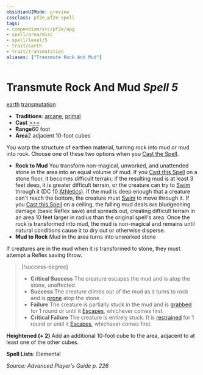 ```yaml
---
obsidianUIMode: preview
cssclass: pf2e,pf2e-spell
tags:
- compendium/src/pf2e/apg
- spell/area/misc
- spell/level/5
- trait/earth
- trait/transmutation
aliases: ["Transmute Rock And Mud"]
---
```

# Transmute Rock And Mud *Spell 5*   
[earth](rules/traits/earth.md "Earth Energy & Element Trait")  [transmutation](rules/traits/transmutation.md "Transmutation School Trait")  

- **Traditions**: [arcane](rules/traits/arcane.md "Arcane Tradition Trait"), [primal](rules/traits/primal.md "Primal Tradition Trait")
- **Cast** [>>>](rules/core-rulebook/chapter-9-playing-the-game.md#Actions "Three-Action") 
- **Range**60 foot
- **Area**2 adjacent 10-foot cubes

You warp the structure of earthen material, turning rock into mud or mud into rock. Choose one of these two options when you [Cast the Spell](rules/actions/cast-a-spell.md).

- **Rock to Mud** You transform non-magical, unworked, and unattended stone in the area into an equal volume of mud. If you [Cast this Spell](rules/actions/cast-a-spell.md) on a stone floor, it becomes difficult terrain; if the resulting mud is at least 3 feet deep, it is greater difficult terrain, or the creature can try to [Swim](rules/actions/swim.md) through it (DC 10 [Athletics](compendium/skills.md#Athletics)). If the mud is deep enough that a creature can't reach the bottom, the creature must [Swim](rules/actions/swim.md) to move through it. If you [Cast this Spell](rules/actions/cast-a-spell.md) on a ceiling, the falling mud deals `8d6` bludgeoning damage (basic Reflex save) and spreads out, creating difficult terrain in an area 10 feet larger in radius than the original spell's area. Once the rock is transformed into mud, the mud is non-magical and remains until natural conditions cause it to dry out or otherwise disperse.
- **Mud to Rock** Mud in the area turns into unworked stone

If creatures are in the mud when it is transformed to stone, they must attempt a Reflex saving throw.

> [!success-degree] 
> - **Critical Success** The creature escapes the mud and is atop the stone, unaffected.
> - **Success** The creature climbs out of the mud as it turns to rock and is [prone](rules/conditions.md#Prone) atop the stone.
> - **Failure** The creature is partially stuck in the mud and is [grabbed](rules/conditions.md#Grabbed) for 1 round or until it [Escapes](rules/actions/escape.md), whichever comes first.
> - **Critical Failure** The creature is entirely stuck. It is [restrained](rules/conditions.md#Restrained) for 1 round or until it [Escapes](rules/actions/escape.md), whichever comes first.

**Heightened (+ 2)** Add an additional 10-foot cube to the area, adjacent to at least one of the other cubes.

**Spell Lists**: Elemental

*Source: Advanced Player's Guide p. 226*